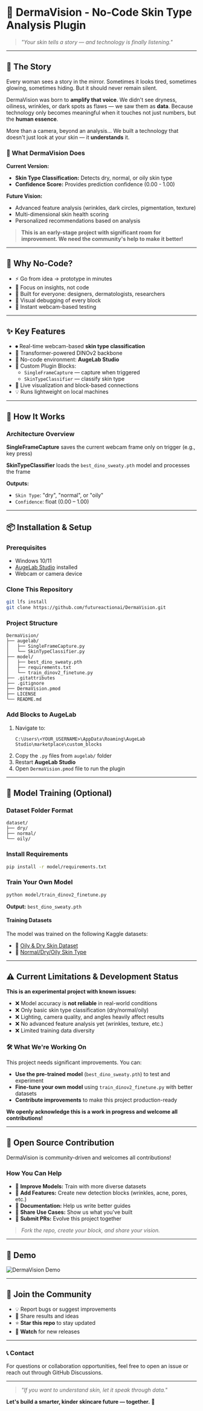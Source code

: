 # 🌿 DermaVision - No-Code Skin Type Analysis Plugin

> *"Your skin tells a story — and technology is finally listening."*

---

## 📖 The Story

Every woman sees a story in the mirror. Sometimes it looks tired, sometimes glowing, sometimes hiding. But it should never remain silent.

DermaVision was born to **amplify that voice**. We didn't see dryness, oiliness, wrinkles, or dark spots as flaws — we saw them as **data**. Because technology only becomes meaningful when it touches not just numbers, but the **human essence**.

More than a camera, beyond an analysis... We built a technology that doesn't just look at your skin — it **understands** it.

### 🎯 What DermaVision Does

**Current Version:**
- **Skin Type Classification:** Detects dry, normal, or oily skin type
- **Confidence Score:** Provides prediction confidence (0.00 - 1.00)

**Future Vision:**
- Advanced feature analysis (wrinkles, dark circles, pigmentation, texture)
- Multi-dimensional skin health scoring
- Personalized recommendations based on analysis

> **This is an early-stage project with significant room for improvement. We need the community's help to make it better!**

---

## 🚀 Why No-Code?

- ⚡ Go from idea → prototype in minutes
- 🌟 Focus on insights, not code
- 🤝 Built for everyone: designers, dermatologists, researchers
- 🔧 Visual debugging of every block
- 📱 Instant webcam-based testing

---

## ✨ Key Features

- ⏺ Real-time webcam-based **skin type classification**
- 🧬 Transformer-powered DINOv2 backbone
- 📂 No-code environment: **AugeLab Studio**
- 🔹 Custom Plugin Blocks:
  - `SingleFrameCapture` — capture when triggered
  - `SkinTypeClassifier` — classify skin type
- 🔦 Live visualization and block-based connections
- 💡 Runs lightweight on local machines

---

## 🤖 How It Works

### Architecture Overview

**SingleFrameCapture** saves the current webcam frame only on trigger (e.g., key press)

**SkinTypeClassifier** loads the `best_dino_sweaty.pth` model and processes the frame

**Outputs:**
- `Skin Type`: "dry", "normal", or "oily"
- `Confidence`: float (0.00 – 1.00)

---

## 📦 Installation & Setup

### Prerequisites

- Windows 10/11
- [AugeLab Studio](https://augelab.ai) installed
- Webcam or camera device

### Clone This Repository

```bash
git lfs install
git clone https://github.com/futureactionai/DermaVision.git
```

### Project Structure

```
DermaVision/
├── augelab/
│   ├── SingleFrameCapture.py
│   └── SkinTypeClassifier.py
├── model/
│   ├── best_dino_sweaty.pth
│   ├── requirements.txt
│   └── train_dinov2_finetune.py
├── .gitattributes
├── .gitignore
├── DermaVision.pmod
├── LICENSE
└── README.md
```

### Add Blocks to AugeLab

1. Navigate to:
   ```
   C:\Users\<YOUR_USERNAME>\AppData\Roaming\AugeLab Studio\marketplace\custom_blocks
   ```
2. Copy the `.py` files from `augelab/` folder
3. Restart **AugeLab Studio**
4. Open `DermaVision.pmod` file to run the plugin

---

## 🔬 Model Training (Optional)

### Dataset Folder Format

```
dataset/
├── dry/
├── normal/
└── oily/
```

### Install Requirements

```bash
pip install -r model/requirements.txt
```

### Train Your Own Model

```bash
python model/train_dinov2_finetune.py
```

**Output:** `best_dino_sweaty.pth`

#### Training Datasets

The model was trained on the following Kaggle datasets:
- 🔗 [Oily & Dry Skin Dataset](https://www.kaggle.com/datasets/manithj/oily-and-dry-skin-dataset)
- 🔗 [Normal/Dry/Oily Skin Type](https://www.kaggle.com/datasets/ritikasinghkatoch/normaldryoily-skin-type)

---

## ⚠️ Current Limitations & Development Status

**This is an experimental project with known issues:**

- ❌ Model accuracy is **not reliable** in real-world conditions
- ❌ Only basic skin type classification (dry/normal/oily)
- ❌ Lighting, camera quality, and angles heavily affect results
- ❌ No advanced feature analysis yet (wrinkles, texture, etc.)
- ❌ Limited training data diversity

### 🛠️ What We're Working On

This project needs significant improvements. You can:
- **Use the pre-trained model** (`best_dino_sweaty.pth`) to test and experiment
- **Fine-tune your own model** using `train_dinov2_finetune.py` with better datasets
- **Contribute improvements** to make this project production-ready

**We openly acknowledge this is a work in progress and welcome all contributions!**

---

## 💚 Open Source Contribution

DermaVision is community-driven and welcomes all contributions!

### How You Can Help

- 🎯 **Improve Models:** Train with more diverse datasets
- 🚀 **Add Features:** Create new detection blocks (wrinkles, acne, pores, etc.)
- 📖 **Documentation:** Help us write better guides
- 🔹 **Share Use Cases:** Show us what you've built
- 🤝 **Submit PRs:** Evolve this project together

> *Fork the repo, create your block, and share your vision.*

---

## 📸 Demo

![DermaVision Demo](https://github-production-user-asset-6210df.s3.amazonaws.com/234184906/505447875-1f37f857-1caf-4f92-accc-417c716b21cf.png?X-Amz-Algorithm=AWS4-HMAC-SHA256&X-Amz-Credential=AKIAVCODYLSA53PQK4ZA%2F20251024%2Fus-east-1%2Fs3%2Faws4_request&X-Amz-Date=20251024T183450Z&X-Amz-Expires=300&X-Amz-Signature=e76dc0f0ce10c33e708d9d84210e15c36363af1719f9e65b6fb37e828d8e2f0a&X-Amz-SignedHeaders=host)


---


## 🤝 Join the Community

- 💡  Report bugs or suggest improvements
- 💬 Share results and ideas
- ⭐ **Star this repo** to stay updated
- 🔔 **Watch** for new releases

---

### 📞 Contact

For questions or collaboration opportunities, feel free to open an issue or reach out through GitHub Discussions.

---

> *"If you want to understand skin, let it speak through data."*

**Let's build a smarter, kinder skincare future — together.** 🚀
